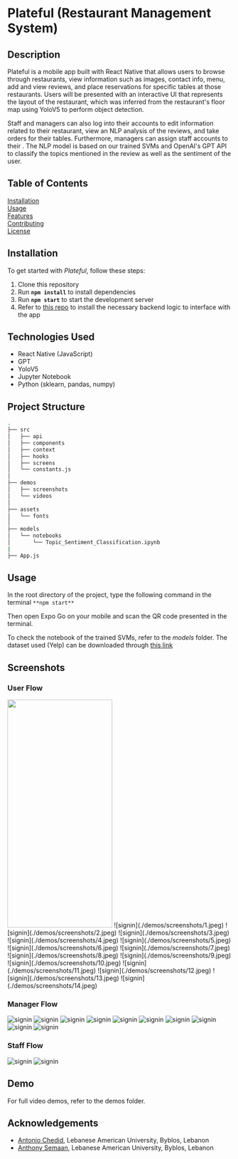 # Plateful (Restaurant Management System)


## Description
Plateful is a mobile app built with React Native that allows users to browse through restaurants, view information such as images, contact info, menu, add and view reviews, and place reservations for specific tables at those restaurants. Users will be presented with an interactive UI that represents the layout of the restaurant, which was inferred from the restaurant's floor map using YoloV5 to perform object detection.

Staff and managers can also log into their accounts to edit information related to their restaurant, view an NLP analysis of the reviews, and take orders for their tables. Furthermore, managers can assign staff accounts to their . The NLP model is based on our trained SVMs and OpenAI's GPT API to classify the topics mentioned in the review as well as the sentiment of the user.

## Table of Contents
[Installation](#Installation)  
[Usage](#Usage)  
[Features](#Features)  
[Contributing](#Contributing)  
[License](#License)  

## Installation
To get started with *Plateful*, follow these steps:
1. Clone this repository
2. Run **`npm install`** to install dependencies
3. Run **`npm start`** to start the development server
4. Refer to [this repo](https://github.com/anthonySemaan01/Restaurant-Management) to install the necessary backend logic to interface with the app

## Technologies Used
- React Native (JavaScript)
- GPT 
- YoloV5
- Jupyter Notebook
- Python (sklearn, pandas, numpy)

## Project Structure
```bash
.
├── src
│   ├── api
│   ├── components
│   ├── context
│   ├── hooks
│   ├── screens
│   └── constants.js
│     
├── demos  
│   ├── screenshots
│   └── videos
│     
├── assets
│   └── fonts
│
├── models
│   └── notebooks
│       └── Topic_Sentiment_Classification.ipynb
|  
├── App.js
```


## Usage
In the root directory of the project, type the following command in the terminal
`**npm start**`

Then open Expo Go on your mobile and scan the QR code presented in the terminal.

To check the notebook of the trained SVMs, refer to the *models* folder. The dataset used (Yelp) can be downloaded through [this link](https://www.yelp.com/dataset)


## Screenshots
### User Flow
<img width=236 height=512 src="./demos/screenshots/1.jpeg"/>
![signin](./demos/screenshots/1.jpeg)
![signin](./demos/screenshots/2.jpeg)
![signin](./demos/screenshots/3.jpeg)
![signin](./demos/screenshots/4.jpeg)
![signin](./demos/screenshots/5.jpeg)
![signin](./demos/screenshots/6.jpeg)
![signin](./demos/screenshots/7.jpeg)
![signin](./demos/screenshots/8.jpeg)
![signin](./demos/screenshots/9.jpeg)
![signin](./demos/screenshots/10.jpeg)
![signin](./demos/screenshots/11.jpeg)
![signin](./demos/screenshots/12.jpeg)
![signin](./demos/screenshots/13.jpeg)
![signin](./demos/screenshots/14.jpeg)

### Manager Flow
![signin](./demos/screenshots/15.jpeg)
![signin](./demos/screenshots/16.jpeg)
![signin](./demos/screenshots/17.jpeg)
![signin](./demos/screenshots/18.jpeg)
![signin](./demos/screenshots/19.jpeg)
![signin](./demos/screenshots/20.jpeg)
![signin](./demos/screenshots/21.jpeg)
![signin](./demos/screenshots/22.jpeg)
![signin](./demos/screenshots/23.jpeg)
![signin](./demos/screenshots/24.jpeg)

### Staff Flow
![signin](./demos/screenshots/25.jpeg)
![signin](./demos/screenshots/26.jpeg)

## Demo
For full video demos, refer to the demos folder.

## Acknowledgements
- [Antonio Chedid](https://github.com/t0t0-01), Lebanese American University, Byblos, Lebanon
- [Anthony Semaan](https://github.com/anthonySemaan01), Lebanese American University, Byblos, Lebanon



